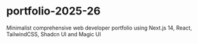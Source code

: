 # portfolio-2025-26
Minimalist comprehensive web developer portfolio using Next.js 14, React, TailwindCSS, Shadcn UI and Magic UI
